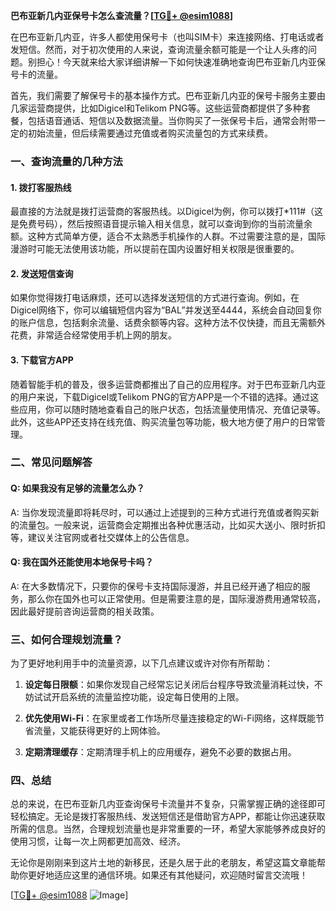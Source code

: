 **巴布亚新几内亚保号卡怎么查流量？[[TG💪+ @esim1088](https://t.me/s/esim1088)]**

在巴布亚新几内亚，许多人都使用保号卡（也叫SIM卡）来连接网络、打电话或者发短信。然而，对于初次使用的人来说，查询流量余额可能是一个让人头疼的问题。别担心！今天就来给大家详细讲解一下如何快速准确地查询巴布亚新几内亚保号卡的流量。

首先，我们需要了解保号卡的基本操作方式。巴布亚新几内亚的保号卡服务主要由几家运营商提供，比如Digicel和Telikom PNG等。这些运营商都提供了多种套餐，包括语音通话、短信以及数据流量。当你购买了一张保号卡后，通常会附带一定的初始流量，但后续需要通过充值或者购买流量包的方式来续费。

### 一、查询流量的几种方法

#### 1. **拨打客服热线**
最直接的方法就是拨打运营商的客服热线。以Digicel为例，你可以拨打*111#（这是免费号码），然后按照语音提示输入相关信息，就可以查询到你的当前流量余额。这种方式简单方便，适合不太熟悉手机操作的人群。不过需要注意的是，国际漫游时可能无法使用该功能，所以提前在国内设置好相关权限是很重要的。

#### 2. **发送短信查询**
如果你觉得拨打电话麻烦，还可以选择发送短信的方式进行查询。例如，在Digicel网络下，你可以编辑短信内容为“BAL”并发送至4444，系统会自动回复你的账户信息，包括剩余流量、话费余额等内容。这种方法不仅快捷，而且无需额外花费，非常适合经常使用手机上网的朋友。

#### 3. **下载官方APP**
随着智能手机的普及，很多运营商都推出了自己的应用程序。对于巴布亚新几内亚的用户来说，下载Digicel或Telikom PNG的官方APP是一个不错的选择。通过这些应用，你可以随时随地查看自己的账户状态，包括流量使用情况、充值记录等。此外，这些APP还支持在线充值、购买流量包等功能，极大地方便了用户的日常管理。

### 二、常见问题解答

#### Q: 如果我没有足够的流量怎么办？
A: 当你发现流量即将耗尽时，可以通过上述提到的三种方式进行充值或者购买新的流量包。一般来说，运营商会定期推出各种优惠活动，比如买大送小、限时折扣等，建议关注官网或者社交媒体上的公告信息。

#### Q: 我在国外还能使用本地保号卡吗？
A: 在大多数情况下，只要你的保号卡支持国际漫游，并且已经开通了相应的服务，那么你在国外也可以正常使用。但是需要注意的是，国际漫游费用通常较高，因此最好提前咨询运营商的相关政策。

### 三、如何合理规划流量？

为了更好地利用手中的流量资源，以下几点建议或许对你有所帮助：

1. **设定每日限额**：如果你发现自己经常忘记关闭后台程序导致流量消耗过快，不妨试试开启系统的流量监控功能，设定每日使用的上限。
   
2. **优先使用Wi-Fi**：在家里或者工作场所尽量连接稳定的Wi-Fi网络，这样既能节省流量，又能获得更好的上网体验。

3. **定期清理缓存**：定期清理手机上的应用缓存，避免不必要的数据占用。

### 四、总结

总的来说，在巴布亚新几内亚查询保号卡流量并不复杂，只需掌握正确的途径即可轻松搞定。无论是拨打客服热线、发送短信还是借助官方APP，都能让你迅速获取所需的信息。当然，合理规划流量也是非常重要的一环，希望大家能够养成良好的使用习惯，让每一次上网都更加高效、经济。

无论你是刚刚来到这片土地的新移民，还是久居于此的老朋友，希望这篇文章能帮助你更好地适应这里的通信环境。如果还有其他疑问，欢迎随时留言交流哦！

[[TG💪+ @esim1088](https://t.me/s/esim1088) ![Image](https://i.postimg.cc/4NQfJmqS/Snipaste-2025-05-13-00-14-12.png)]